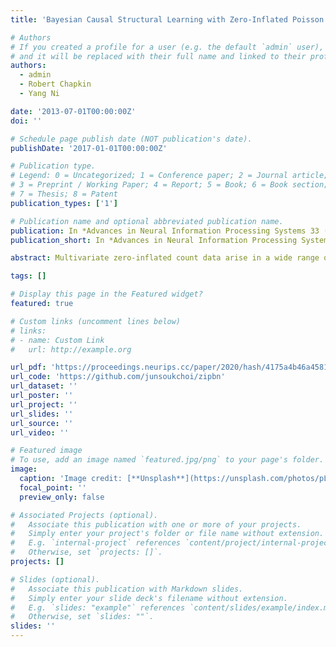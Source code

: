 ```yaml
---
title: 'Bayesian Causal Structural Learning with Zero-Inflated Poisson Bayesian Networks'

# Authors
# If you created a profile for a user (e.g. the default `admin` user), write the username (folder name) here
# and it will be replaced with their full name and linked to their profile.
authors:
  - admin
  - Robert Chapkin
  - Yang Ni

date: '2013-07-01T00:00:00Z'
doi: ''

# Schedule page publish date (NOT publication's date).
publishDate: '2017-01-01T00:00:00Z'

# Publication type.
# Legend: 0 = Uncategorized; 1 = Conference paper; 2 = Journal article;
# 3 = Preprint / Working Paper; 4 = Report; 5 = Book; 6 = Book section;
# 7 = Thesis; 8 = Patent
publication_types: ['1']

# Publication name and optional abbreviated publication name.
publication: In *Advances in Neural Information Processing Systems 33 (NeurIPS 2020)*
publication_short: In *Advances in Neural Information Processing Systems 33 (NeurIPS 2020)*

abstract: Multivariate zero-inflated count data arise in a wide range of areas such as economics, social sciences, and biology. To infer causal relationships in zero-inflated count data, we propose a new zero-inflated Poisson Bayesian network (ZIPBN) model. We show that the proposed ZIPBN is identifiable with cross-sectional data. The proof is based on the well-known characterization of Markov equivalence class which is applicable to other distribution families. For causal structural learning, we introduce a fully Bayesian inference approach which exploits the parallel tempering Markov chain Monte Carlo algorithm to efficiently explore the multi-modal network space. We demonstrate the utility of the proposed ZIPBN in causal discoveries for zero-inflated count data by simulation studies with comparison to alternative Bayesian network methods. Additionally, real single-cell RNA-sequencing data with known causal relationships will be used to assess the capability of ZIPBN for discovering causal relationships in real-world problems.

tags: []

# Display this page in the Featured widget?
featured: true

# Custom links (uncomment lines below)
# links:
# - name: Custom Link
#   url: http://example.org

url_pdf: 'https://proceedings.neurips.cc/paper/2020/hash/4175a4b46a45813fccf4bd34c779d817-Abstract.html'
url_code: 'https://github.com/junsoukchoi/zipbn'
url_dataset: ''
url_poster: ''
url_project: ''
url_slides: ''
url_source: ''
url_video: ''

# Featured image
# To use, add an image named `featured.jpg/png` to your page's folder.
image:
  caption: 'Image credit: [**Unsplash**](https://unsplash.com/photos/pLCdAaMFLTE)'
  focal_point: ''
  preview_only: false

# Associated Projects (optional).
#   Associate this publication with one or more of your projects.
#   Simply enter your project's folder or file name without extension.
#   E.g. `internal-project` references `content/project/internal-project/index.md`.
#   Otherwise, set `projects: []`.
projects: []

# Slides (optional).
#   Associate this publication with Markdown slides.
#   Simply enter your slide deck's filename without extension.
#   E.g. `slides: "example"` references `content/slides/example/index.md`.
#   Otherwise, set `slides: ""`.
slides: ''
---
```

